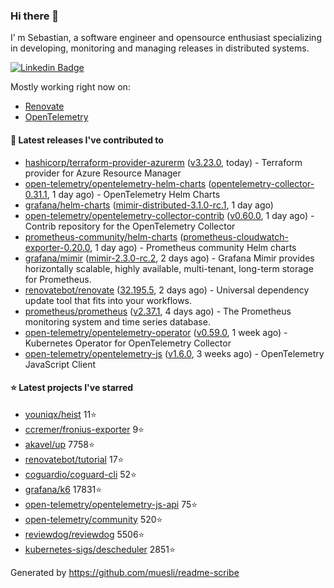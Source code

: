 ### Hi there 👋

I’ m Sebastian, a software engineer and opensource enthusiast specializing in developing, monitoring and managing releases in distributed systems.

[![Linkedin Badge](https://img.shields.io/badge/-LinkedIn-blue?style=flat&logo=Linkedin&logoColor=white&link=https://www.linkedin.com/in/sebastian-poxhofer/)](https://www.linkedin.com/in/sebastian-poxhofer/)

Mostly working right now on:
- [Renovate](https://github.com/renovatebot/renovate)
- [OpenTelemetry](https://github.com/open-telemetry)



#### 🚀 Latest releases I've contributed to

- [hashicorp/terraform-provider-azurerm](https://github.com/hashicorp/terraform-provider-azurerm) ([v3.23.0](https://github.com/hashicorp/terraform-provider-azurerm/releases/tag/v3.23.0), today) - Terraform provider for Azure Resource Manager
- [open-telemetry/opentelemetry-helm-charts](https://github.com/open-telemetry/opentelemetry-helm-charts) ([opentelemetry-collector-0.31.1](https://github.com/open-telemetry/opentelemetry-helm-charts/releases/tag/opentelemetry-collector-0.31.1), 1 day ago) - OpenTelemetry Helm Charts
- [grafana/helm-charts](https://github.com/grafana/helm-charts) ([mimir-distributed-3.1.0-rc.1](https://github.com/grafana/helm-charts/releases/tag/mimir-distributed-3.1.0-rc.1), 1 day ago)
- [open-telemetry/opentelemetry-collector-contrib](https://github.com/open-telemetry/opentelemetry-collector-contrib) ([v0.60.0](https://github.com/open-telemetry/opentelemetry-collector-contrib/releases/tag/v0.60.0), 1 day ago) - Contrib repository for the OpenTelemetry Collector
- [prometheus-community/helm-charts](https://github.com/prometheus-community/helm-charts) ([prometheus-cloudwatch-exporter-0.20.0](https://github.com/prometheus-community/helm-charts/releases/tag/prometheus-cloudwatch-exporter-0.20.0), 1 day ago) - Prometheus community Helm charts
- [grafana/mimir](https://github.com/grafana/mimir) ([mimir-2.3.0-rc.2](https://github.com/grafana/mimir/releases/tag/mimir-2.3.0-rc.2), 2 days ago) - Grafana Mimir provides horizontally scalable, highly available, multi-tenant, long-term storage for Prometheus.
- [renovatebot/renovate](https://github.com/renovatebot/renovate) ([32.195.5](https://github.com/renovatebot/renovate/releases/tag/32.195.5), 2 days ago) - Universal dependency update tool that fits into your workflows.
- [prometheus/prometheus](https://github.com/prometheus/prometheus) ([v2.37.1](https://github.com/prometheus/prometheus/releases/tag/v2.37.1), 4 days ago) - The Prometheus monitoring system and time series database.
- [open-telemetry/opentelemetry-operator](https://github.com/open-telemetry/opentelemetry-operator) ([v0.59.0](https://github.com/open-telemetry/opentelemetry-operator/releases/tag/v0.59.0), 1 week ago) - Kubernetes Operator for OpenTelemetry Collector
- [open-telemetry/opentelemetry-js](https://github.com/open-telemetry/opentelemetry-js) ([v1.6.0](https://github.com/open-telemetry/opentelemetry-js/releases/tag/v1.6.0), 3 weeks ago) - OpenTelemetry JavaScript Client

#### ⭐ Latest projects I've starred

- [youniqx/heist](https://github.com/youniqx/heist) 11⭐
- [ccremer/fronius-exporter](https://github.com/ccremer/fronius-exporter) 9⭐
- [akavel/up](https://github.com/akavel/up) 7758⭐
- [renovatebot/tutorial](https://github.com/renovatebot/tutorial) 17⭐
- [coguardio/coguard-cli](https://github.com/coguardio/coguard-cli) 52⭐
- [grafana/k6](https://github.com/grafana/k6) 17831⭐
- [open-telemetry/opentelemetry-js-api](https://github.com/open-telemetry/opentelemetry-js-api) 75⭐
- [open-telemetry/community](https://github.com/open-telemetry/community) 520⭐
- [reviewdog/reviewdog](https://github.com/reviewdog/reviewdog) 5506⭐
- [kubernetes-sigs/descheduler](https://github.com/kubernetes-sigs/descheduler) 2851⭐



Generated by https://github.com/muesli/readme-scribe
